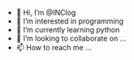 - 👋 Hi, I’m @INClog
- 👀 I’m interested in programming
- 🌱 I’m currently learning python
- 💞️ I’m looking to collaborate on ...
- 📫 How to reach me ...

<!---
INClog/INClog is a ✨ special ✨ repository because its `README.md` (this file) appears on your GitHub profile.
You can click the Preview link to take a look at your changes.
--->
